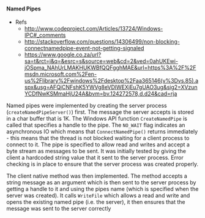 #### Named Pipes

* Refs
  - http://www.codeproject.com/Articles/13724/Windows-IPC#_comments
  - http://stackoverflow.com/questions/14306499/non-blocking-connectnamedpipe-event-not-getting-signaled
  - https://www.google.co.za/url?sa=t&rct=j&q=&esrc=s&source=web&cd=2&ved=0ahUKEwi-jOSpma_NAhUrLMAKHUKWBfQQFgghMAE&url=https%3A%2F%2Fmsdn.microsoft.com%2Fen-us%2Flibrary%2Fwindows%2Fdesktop%2Faa365146(v%3Dvs.85).aspx&usg=AFQjCNFshK5YWVg8eVDlWEXjEu7gUAO3ug&sig2=XVzunYCDfNwKSMmaHjU24A&bvm=bv.124272578,d.d24&cad=rja

Named pipes were implemented by creating the server process (`createNamedPipeServer()`) first. The message the server accepts is stored in a char buffer that is 1K. The Windows API function `CreateNamedPipe` is called that specifies a handle to the pipe. The `NO_WAIT` flag indicates an asynchronous IO which means that `ConnectNamedPipe()` returns immediately - this means that the thread is not blocked waiting for a client process to connect to it. The pipe is specified to allow read and writes and accept a byte stream as messages to be sent. It was initially tested by giving the client a hardcoded string value that it sent to the server process. Error checking is in place to ensure that the server process was created properly.

The client native method was then implemented. The method accepts a string message as an argument which is then sent to the server process by getting a handle to it and using the pipes name (which is specified when the server was created). It calls `WriteFile` which allows a read and write and opens the existing named pipe (i.e. the server), it then ensures that the message was sent to the server correctly
